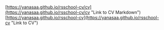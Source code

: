 [https://yanasaa.github.io/rsschool-cv/cv](https://yanasaa.github.io/rsschool-cv/cv "Link to CV Markdown")
[https://yanasaa.github.io/rsschool-cv](https://yanasaa.github.io/rsschool-cv "Link to CV")